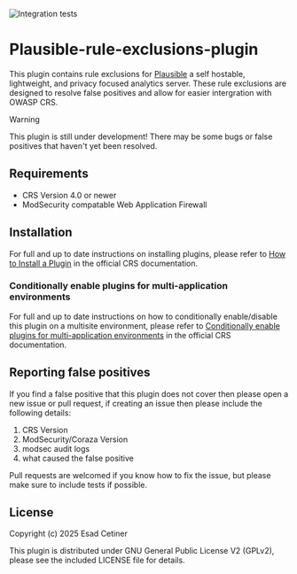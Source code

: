![Integration tests](https://github.com/EsadCetiner/plausible-rule-exclusions-plugin/actions/workflows/integration.yml/badge.svg)

# Plausible-rule-exclusions-plugin
This plugin contains rule exclusions for [Plausible](https://plausible.io/) a self hostable, lightweight, and privacy focused analytics server. These rule exclusions are designed to resolve false positives and allow for easier intergration with OWASP CRS.

> [!WARNING]  
> This plugin is still under development! There may be some bugs or false positives that haven't yet been resolved.

## Requirements
- CRS Version 4.0 or newer
- ModSecurity compatable Web Application Firewall

## Installation

For full and up to date instructions on installing plugins, please refer to [How to Install a Plugin](https://coreruleset.org/docs/concepts/plugins/#how-to-install-a-plugin) in the official CRS documentation.

### Conditionally enable plugins for multi-application environments

For full and up to date instructions on how to conditionally enable/disable this plugin on a multisite environment, please refer to [Conditionally enable plugins for multi-application environments](https://coreruleset.org/docs/concepts/plugins/#conditionally-enable-plugins-for-multi-application-environments) in the official CRS documentation.

## Reporting false positives
If you find a false positive that this plugin does not cover then please open a new issue or pull request, if creating an issue then please include the following details:

1. CRS Version
2. ModSecurity/Coraza Version
3. modsec audit logs
4. what caused the false positive

Pull requests are welcomed if you know how to fix the issue, but please make sure to include tests if possible.

## License

Copyright (c) 2025 Esad Cetiner

This plugin is distributed under GNU General Public License V2 (GPLv2), please see the included LICENSE file for details.
